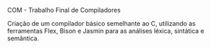 COM - Trabalho Final de Compiladores

Criação de um compilador básico semelhante ao C, utilizando as ferramentas Flex, Bison e Jasmin para as análises léxica, sintática e semântica. 
